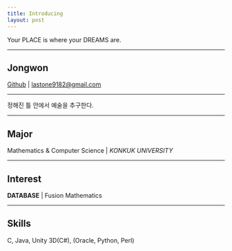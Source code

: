 ```yaml
---
title: Introducing
layout: post
---
```


Your PLACE is where your DREAMS are.

- - -

## Jongwon

[Github](//github.com/lastone9182) | [lastone9182@gmail.com](lastone9182@gmail.com)

- - -

정해진 틀 안에서 예술을 추구한다.

- - -

## Major

Mathematics & Computer Science | *KONKUK UNIVERSITY*

- - -

## Interest

**DATABASE** | Fusion Mathematics

- - -

## Skills

C, Java, Unity 3D(C#), (Oracle, Python, Perl)
